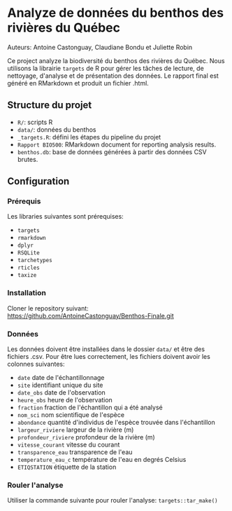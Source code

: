 # Analyze de données du benthos des rivières du Québec
Auteurs: Antoine Castonguay, Claudiane Bondu et Juliette Robin

Ce project analyze la biodiversité du benthos des rivières du Québec. Nous utilisons la librairie `targets` de R pour gérer les tâches de lecture, de nettoyage, d'analyse et de présentation des données. Le rapport final est généré en RMarkdown et produit un fichier .html.

## Structure du projet

- `R/`: scripts R
- `data/`: données du benthos
- `_targets.R`: défini les étapes du pipeline du projet
- `Rapport BIO500`: RMarkdown document for reporting analysis results.
- `benthos.db`: base de données générées à partir des données CSV brutes.

## Configuration

### Prérequis

Les libraries suivantes sont prérequises:
- `targets`
- `rmarkdown`
- `dplyr`
- `RSQLite`
- `tarchetypes`
- `rticles`
- `taxize`

### Installation

Cloner le repository suivant:
https://github.com/AntoineCastonguay/Benthos-Finale.git

### Données

Les données doivent être installées dans le dossier `data/` et être des fichiers .csv. Pour être lues correctement, les fichiers doivent avoir les colonnes suivantes:
- `date` date de l'échantillonnage
- `site` identifiant unique du site
- `date_obs` date de l'observation
- `heure_obs` heure de l'observation
- `fraction` fraction de l'échantillon qui a été analysé
- `nom_sci` nom scientifique de l'espèce
- `abondance` quantité d'individus de l'espèce trouvée dans l'échantillon
- `largeur_riviere` largeur de la rivière (m)
- `profondeur_riviere` profondeur de la rivière (m)
- `vitesse_courant` vitesse du courant
- `transparence_eau` transparence de l'eau
- `temperature_eau_c` température de l'eau en degrés Celsius
- `ETIQSTATION` étiquette de la station

### Rouler l'analyse

Utiliser la commande suivante pour rouler l'analyse:
`targets::tar_make()`